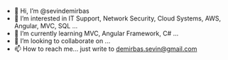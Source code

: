 - 👋 Hi, I’m @sevindemirbas
- 👀 I’m interested in IT Support, Network Security, Cloud Systems, AWS, Angular, MVC, SQL ...
- 🌱 I’m currently learning MVC, Angular Framework, C# ...
- 💞️ I’m looking to collaborate on  ...
- 📫 How to reach me... just write to demirbas.sevin@gmail.com
<!---
sevindemirbas/sevindemirbas is a ✨ special ✨ repository because its `README.md` (this file) appears on your GitHub profile.
You can click the Preview link to take a look at your changes.
--->
